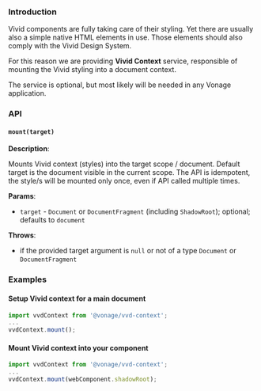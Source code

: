 ### Introduction

Vivid components are fully taking care of their styling.
Yet there are usually also a simple native HTML elements in use.
Those elements should also comply with the Vivid Design System.

For this reason we are providing **Vivid Context** service, responsible of mounting the Vivid styling into a document context.

The service is optional, but most likely will be needed in any Vonage application.

### API

#### `mount(target)`

**Description**:

Mounts Vivid context (styles) into the target scope / document.
Default target is the document visible in the current scope.
The API is idempotent, the style/s will be mounted only once, even if API called multiple times.

**Params**:
- `target` - `Document` or `DocumentFragment` (including `ShadowRoot`); optional; defaults to `document`

**Throws**:
- if the provided target argument is `null` or not of a type `Document` or `DocumentFragment`

### Examples

#### Setup Vivid context for a main document
```js
import vvdContext from '@vonage/vvd-context';
...
vvdContext.mount();
```

#### Mount Vivid context into your component
```js
import vvdContext from '@vonage/vvd-context';
...
vvdContext.mount(webComponent.shadowRoot);
```